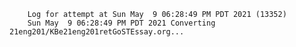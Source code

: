         Log for attempt at Sun May  9 06:28:49 PM PDT 2021 (13352)
        Sun May  9 06:28:49 PM PDT 2021 Converting 21eng201/KBe21eng201retGoSTEssay.org...
